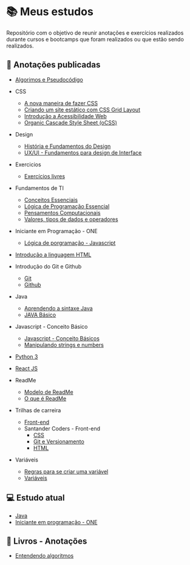 # 📚 Meus estudos
Repositório com o objetivo de reunir anotações e exercícios realizados durante cursos e bootcamps que foram realizados ou que estão sendo realizados.

## 📔 Anotações publicadas

- [Algorimos e Pseudocódigo](https://github.com/marelps/caderno-de-estudos/tree/main/algoritmos-e-pseudocodigo)

- CSS
  - [A nova maneira de fazer CSS](https://github.com/marelps/caderno-de-estudos/blob/main/css/introducao-a-acessibilidade-web.mkd)
  - [Criando um site estático com CSS Grid Layout](https://github.com/marelps/caderno-de-estudos/blob/main/css/criando-site-estatico-css-grid-layout.mkd)
  - [Introdução a Acessibilidade Web](https://github.com/marelps/caderno-de-estudos/blob/main/css/introducao-a-acessibilidade-web.mkd)
  - [Organic Cascade Style Sheet (oCSS)](https://github.com/marelps/caderno-de-estudos/blob/main/css/organic-cascade-style-sheet.mkd)

- Design
  - [História e Fundamentos do Design](https://github.com/marelps/caderno-de-estudos/tree/main/design/Hist%C3%B3ria%20e%20Fundamentos%20do%20Design)
  - [UX/UI - Fundamentos para design de Interface](https://github.com/marelps/caderno-de-estudos/tree/main/design/Hist%C3%B3ria%20e%20Fundamentos%20do%20Design)

- Exercicios
  - [Exercícios livres](https://github.com/marelps/caderno-de-estudos/blob/main/exercicios/Exerc%C3%ADcios%20livres.mkd)

- Fundamentos de TI
  - [Conceitos Essenciais](https://github.com/marelps/caderno-de-estudos/tree/main/fundamentos-de-ti/conceitos-essenciais)
  - [Lógica de Programação Essencial](https://github.com/marelps/caderno-de-estudos/blob/main/fundamentos-de-ti/logica-de-programacao-essencial.mkd)
  - [Pensamentos Computacionais](https://github.com/marelps/caderno-de-estudos/blob/main/fundamentos-de-ti/pensamento-computacional.mkd)
  - [Valores, tipos de dados e operadores](https://github.com/marelps/caderno-de-estudos/blob/main/fundamentos-de-ti/valores-tipos-de-dados.mkd)

- Iniciante em Programação - ONE
  - [Lógica de porgramação - Javascript](https://github.com/marelps/caderno-de-estudos/blob/main/iniciante-em-programacao-one-t7-oracle-alura/logica-de-programacao-javascript.mkd)

- [Introdução a linguagem HTML](https://github.com/marelps/caderno-de-estudos/tree/main/introducao-a-linguagem-html)

- Introdução do Git e Github
  - [Git](https://github.com/marelps/caderno-de-estudos/blob/main/introducao-ao-git-e-github/git.mkd)
  - [Github](https://github.com/marelps/caderno-de-estudos/blob/main/introducao-ao-git-e-github/github.mkd)

- Java
  - [Aprendendo a sintaxe Java](https://github.com/marelps/caderno-de-estudos/blob/main/java/aprendendo-a-sintaxe-java.md)
  - [JAVA Básico](https://github.com/marelps/caderno-de-estudos/blob/main/java/java-basico.md)
  
- Javascript - Conceito Básico
  - [Javascript - Conceito Básicos](https://github.com/marelps/caderno-de-estudos/blob/main/javascript-conceito-basico/javascript-conceitos%20basicos.mkd)
  - [Manipulando strings e numbers](https://github.com/marelps/caderno-de-estudos/blob/main/javascript-conceito-basico/strings-numbers.mkd)

- [Python 3](https://github.com/marelps/caderno-de-estudos/tree/main/python-3)

- [React JS](https://github.com/marelps/caderno-de-estudos/tree/main/react-js)

- ReadMe
  - [Modelo de ReadMe](https://github.com/marelps/caderno-de-estudos/blob/main/readme/modelo-readme.mkd)
  - [O que é ReadMe](https://github.com/marelps/caderno-de-estudos/blob/main/readme/o-que-e.mkd)

- Trilhas de carreira
  - [Front-end](https://github.com/marelps/caderno-de-estudos/blob/main/trilhas-de-carreira/front-end.mkd)
  - Santander Coders - Front-end
    - [CSS](https://github.com/marelps/caderno-de-estudos/blob/main/trilhas-de-carreira/santander-coders-front-end/css.md)
    - [Git e Versionamento](https://github.com/marelps/caderno-de-estudos/blob/main/trilhas-de-carreira/santander-coders-front-end/git-e-versionamento.md)
    - [HTML](https://github.com/marelps/caderno-de-estudos/blob/main/trilhas-de-carreira/santander-coders-front-end/html.md)

- Variáveis
  - [Regras para se criar uma variável](https://github.com/marelps/caderno-de-estudos/blob/main/variaveis/regras-variavel.mkd)
  - [Variáveis](https://github.com/marelps/caderno-de-estudos/blob/main/variaveis/variaveis.mkd)

## 💻 Estudo atual
- [Java](https://github.com/marelps/caderno-de-estudos/tree/main/java)
- [Iniciante em programação - ONE](https://github.com/marelps/caderno-de-estudos/tree/main/iniciante-em-programacao-one-t7-oracle-alura)

## 📖 Livros - Anotações
- [Entendendo algoritmos](https://github.com/marelps/caderno-de-estudos/tree/main/entendendo-algoritmos)